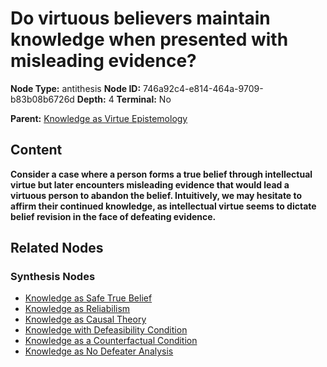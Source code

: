 # Do virtuous believers maintain knowledge when presented with misleading evidence?

**Node Type:** antithesis
**Node ID:** 746a92c4-e814-464a-9709-b83b08b6726d
**Depth:** 4
**Terminal:** No

**Parent:** [Knowledge as Virtue Epistemology](knowledge-as-virtue-epistemology-synthesis-e70609b7-df08-451f-b0c0-43ed6d6ae6d0.md)

## Content

**Consider a case where a person forms a true belief through intellectual virtue but later encounters misleading evidence that would lead a virtuous person to abandon the belief. Intuitively, we may hesitate to affirm their continued knowledge, as intellectual virtue seems to dictate belief revision in the face of defeating evidence.**

## Related Nodes

### Synthesis Nodes

- [Knowledge as Safe True Belief](knowledge-as-safe-true-belief-synthesis-7b88c88f-1875-46ea-87c3-c3dcbbaa5072.md)
- [Knowledge as Reliabilism](knowledge-as-reliabilism-synthesis-6de65382-cfe7-461f-9304-b32326eee6c5.md)
- [Knowledge as Causal Theory](knowledge-as-causal-theory-synthesis-119e5a6f-f398-48c5-b7fe-301309effc27.md)
- [Knowledge with Defeasibility Condition](knowledge-with-defeasibility-condition-synthesis-8a2bc6eb-c6ca-4cb2-8e03-32e18be9ee96.md)
- [Knowledge as a Counterfactual Condition](knowledge-as-a-counterfactual-condition-synthesis-9a020eee-243e-4f4f-b536-c9d213952b49.md)
- [Knowledge as No Defeater Analysis](knowledge-as-no-defeater-analysis-synthesis-20ef0da2-628a-4934-b9ae-f661bfcdf978.md)
